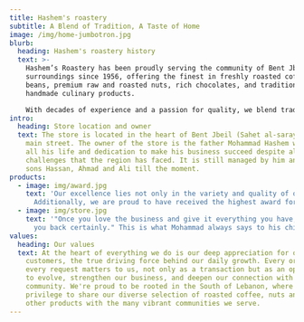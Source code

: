 ```yaml
---
title: Hashem's roastery
subtitle: A Blend of Tradition, A Taste of Home
image: /img/home-jumbotron.jpg
blurb:
  heading: Hashem's roastery history
  text: >-
    Hashem’s Roastery has been proudly serving the community of Bent Jbeil and
    surroundings since 1956, offering the finest in freshly roasted coffee
    beans, premium raw and roasted nuts, rich chocolates, and traditional
    handmade culinary products.

    With decades of experience and a passion for quality, we blend tradition and love into every batch we prepare, bringing authentic flavors straight from our home to yours.
intro:
  heading: Store location and owner
  text: The store is located in the heart of Bent Jbeil (Sahet al-saray) on the
    main street. The owner of the store is the father Mohammad Hashem which gave
    all his life and dedication to make his business succeed despite all the
    challenges that the region has faced. It is still managed by him and his
    sons Hassan, Ahmad and Ali till the moment.
products:
  - image: img/award.jpg
    text: 'Our excellence lies not only in the variety and quality of our products, but also in the consistent cleanliness of our store.
      Additionally, we are proud to have received the highest award for food safety ranking.'
  - image: img/store.jpg
    text: '"Once you love the business and give it everything you have, it will give
      you back certainly." This is what Mohammad always says to his children.'
values:
  heading: Our values
  text: At the heart of everything we do is our deep appreciation for our
    customers, the true driving force behind our daily growth. Every order and
    every request matters to us, not only as a transaction but as an opportunity
    to evolve, strengthen our business, and deepen our connection with the
    community. We're proud to be rooted in the South of Lebanon, where it's a
    privilege to share our diverse selection of roasted coffee, nuts and all
    other products with the many vibrant communities we serve.
---
```

